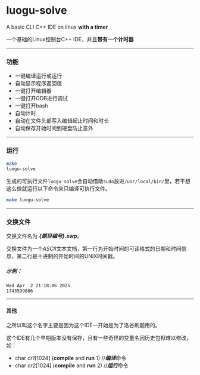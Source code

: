 # luogu-solve

A basic CLI C++ IDE on linux **with a timer**

一个基础的Linux控制台C++ IDE，并且**带有一个计时器**

---
### 功能
- 一键编译运行或运行
- 自动显示程序返回值
- 一键打开编辑器
- 一键打开GDB进行调试
- 一键打开bash
- 自动计时
- 自动在文件头部写入编辑起止时间和时长
- 自动保存开始时间到硬盘防止意外

---
### 运行

```bash
make
luogu-solve
```
生成的可执行文件`luogu-solve`会自动借助`sudo`放进`/usr/local/bin/`里，若不想这么做就运行以下命令来只编译可执行文件。
```bash
make luogu-solve
```

---
### 交换文件

交换文件名为 ***{题目编号}.swp***。

交换文件为一个*ASCII*文本文档，第一行为开始时间的可读格式的日期和时间信息，第二行是十进制的开始时间的UNIX时间戳。
##### 示例：
```
Wed Apr  2 21:18:06 2025
1743599886
```


---
#### 其他

之所以叫这个名字主要是因为这个IDE一开始是为了洛谷刷题用的。

这个IDE有几个早期版本没有保存，且有一些奇怪的变量名因历史包袱难以修改，如：

- char *cr1*[1024] (**compile** and **run** 1) //***编译***命令
- char *cr2*[1024] (**compile** and **run** 2) //***运行***命令
